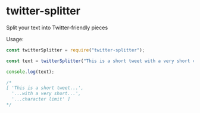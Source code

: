 # twitter-splitter
Split your text into Twitter-friendly pieces

Usage:
```js
const twitterSplitter = require("twitter-splitter");

const text = twitterSplitter("This is a short tweet with a very short character limit", 25, "...");

console.log(text);

/*
[ 'This is a short tweet...',
  '...with a very short...',
  '...character limit' ]
*/
```
